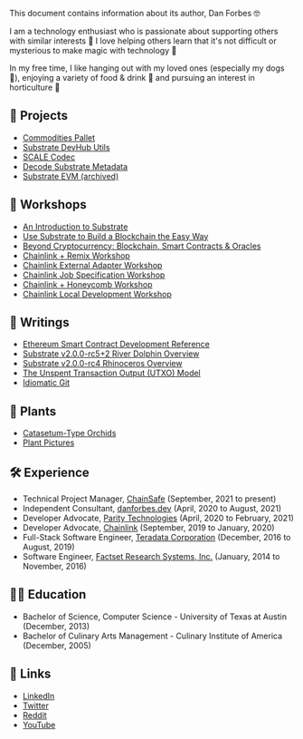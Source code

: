 This document contains information about its author, Dan Forbes :nerd_face:

I am a technology enthusiast who is passionate about supporting others with similar interests :handshake: I love
helping others learn that it's not difficult or mysterious to make magic with technology :rocket:

In my free time, I like hanging out with my loved ones (especially my dogs :dog:), enjoying a variety of food & drink
:clinking_glasses: and pursuing an interest in horticulture :seedling:

## :construction_worker: Projects

- [Commodities Pallet](https://github.com/danforbes/pallet-nft)
- [Substrate DevHub Utils](https://github.com/danforbes/substrate-devhub-utils)
- [SCALE Codec](https://github.com/danforbes/scale-codec)
- [Decode Substrate Metadata](https://github.com/danforbes/decode-substrate-metadata)
- [Substrate EVM (archived)](https://github.com/danforbes/substrate-evm)

## :movie_camera: Workshops

- [An Introduction to Substrate](https://www.youtube.com/watch?v=YJwbpF6yROk)
- [Use Substrate to Build a Blockchain the Easy Way](https://docs.google.com/presentation/d/e/2PACX-1vQqSPTCMAXrXIpaVsManYMY-k1qEFbHNcI_ydtg9mqyoyD8OlnspqYMo7XCpt66Et8xML4fPhZ8AP27/pub#slide=id.g44a056a79b_0_206)
- [Beyond Cryptocurrency: Blockchain, Smart Contracts & Oracles](https://docs.google.com/document/d/e/2PACX-1vST1rrh5_R4VTjZV31R2tctIWeN3Nedc0RgLfPCmzrwUdJBV6zcBjqAqpySQJyrHe4m9h1_2_mIlaVB/pub)
- [Chainlink + Remix Workshop](https://docs.google.com/document/d/e/2PACX-1vTfuGrmqJO_il0PzZY5iU5_HtmiEExu5t7XHzrj6rRVKZnOdvy3fUJzlIlTgd-FMrUl2A-9T9ndP7Nj/pub)
- [Chainlink External Adapter Workshop](https://docs.google.com/document/d/e/2PACX-1vSlbBgXHatt1XOPthCHdJG2MlVP0Te9254kxLiCAE7R3yggzlwuVbPH5U8TSc1AjSCqy11ovhPPcQXL/pub)
- [Chainlink Job Specification Workshop](https://docs.google.com/document/d/e/2PACX-1vSjDxpyN7UMIjXeLC-kJy1-NNX5csI5bxq7vR8uAzt-9iSCd5AXsK_gWWXI2i_eKsZeADEMO9xZnMRP/pub)
- [Chainlink + Honeycomb Workshop](https://docs.google.com/document/d/e/2PACX-1vQzTVNGbLLrEVLMzf0pXbsvG_AFtFSDMmBfzngZtdNVsqr1mmEBcJN4-IF7qgrlZF4NjXAaZOV8bYiN/pub)
- [Chainlink Local Development Workshop](https://docs.google.com/document/d/e/2PACX-1vTHVZMteeUmPjQgcG2kaZOxnYTGSbS2ZHy-toB7Pqbbjwjfrs_irtMPs329oVO7M6u9qH8W2ssWKVUC/pub)

## :memo: Writings

- [Ethereum Smart Contract Development Reference](https://github.com/danforbes/danforbes/blob/master/writings/eth-dev.md)
- [Substrate v2.0.0-rc5+2 River Dolphin Overview](https://github.com/danforbes/danforbes/blob/master/writings/substrate-rc5%2B2.md)
- [Substrate v2.0.0-rc4 Rhinoceros Overview](https://github.com/danforbes/danforbes/blob/master/writings/substrate-rc4.md)
- [The Unspent Transaction Output (UTXO) Model](https://github.com/danforbes/danforbes/blob/master/writings/utxo.md)
- [Idiomatic Git](https://docs.google.com/document/u/1/d/e/2PACX-1vTyWJ2WZ4EAum_Cgf9athuJFkoaCCWue_56Ep9liKBzHGxYLPI1arTdDyxr1rk6iix7d6w8504x83Kg/pub)

## :seedling: Plants
- [Catasetum-Type Orchids](https://docs.google.com/presentation/d/e/2PACX-1vTs9lznFnMZoibRB1B3RRkCm1ugosPnV8tVBlVImOXoa0gQfVBstemobLRgCIG7290Mz9iZmjMhScJ2/pub?start=false&loop=true&delayms=5000)
- [Plant Pictures](https://photos.app.goo.gl/ws4CejPhtuAnFcFa6)

## :hammer_and_wrench: Experience

- Technical Project Manager, [ChainSafe](https://chainsafe.io/) (September, 2021 to present)
- Independent Consultant, [danforbes.dev](https://danforbes.dev/) (April, 2020 to August, 2021)
- Developer Advocate, [Parity Technologies](https://www.parity.io/) (April, 2020 to February, 2021)
- Developer Advocate, [Chainlink](https://chain.link/) (September, 2019 to January, 2020)
- Full-Stack Software Engineer, [Teradata Corporation](https://www.teradata.com/) (December, 2016 to August, 2019)
- Software Engineer, [Factset Research Systems, Inc.](https://www.factset.com/) (January, 2014 to November, 2016)

## :student: Education

- Bachelor of Science, Computer Science - University of Texas at Austin (December, 2013)
- Bachelor of Culinary Arts Management - Culinary Institute of America (December, 2005)

## :link: Links

- [LinkedIn](https://www.linkedin.com/in/danfforbes/)
- [Twitter](https://twitter.com/danforbesdev)
- [Reddit](https://www.reddit.com/user/danforbesdev)
- [YouTube](https://www.youtube.com/channel/UC-Z9fvZ1KNzaantH2rf3oxA)
